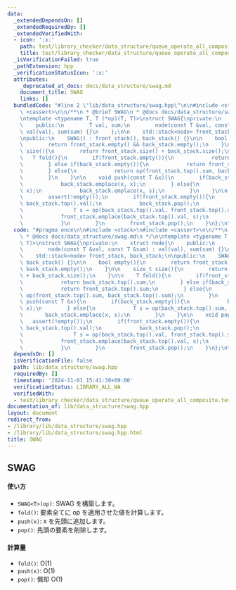 ```yaml
---
data:
  _extendedDependsOn: []
  _extendedRequiredBy: []
  _extendedVerifiedWith:
  - icon: ':x:'
    path: test/library_checker/data_structure/queue_operate_all_composite.test.cpp
    title: test/library_checker/data_structure/queue_operate_all_composite.test.cpp
  _isVerificationFailed: true
  _pathExtension: hpp
  _verificationStatusIcon: ':x:'
  attributes:
    _deprecated_at_docs: docs/data_structure/swag.md
    document_title: SWAG
    links: []
  bundledCode: "#line 2 \"lib/data_structure/swag.hpp\"\n\n#include <stack>\n#include\
    \ <cassert>\n\n/**\n * @brief SWAG\n * @docs docs/data_structure/swag.md\n */\n\
    \ntemplate <typename T, T (*op)(T, T)>\nstruct SWAG{\nprivate:\n    struct node{\n\
    \    public:\n        T val, sum;\n        node(const T &val, const T &sum) :\
    \ val(val), sum(sum) {}\n    };\n\n    std::stack<node> front_stack, back_stack;\n\
    \npublic:\n    SWAG() : front_stack(), back_stack() {}\n\n    bool empty(){\n\
    \        return front_stack.empty() && back_stack.empty();\n    }\n\n    size_t\
    \ size(){\n        return front_stack.size() + back_stack.size();\n    }\n\n \
    \   T fold(){\n        if(front_stack.empty()){\n            return back_stack.top().sum;\n\
    \        } else if(back_stack.empty()){\n            return front_stack.top().sum;\n\
    \        } else{\n            return op(front_stack.top().sum, back_stack.top().sum);\n\
    \        }\n    }\n\n    void push(const T &x){\n        if(back_stack.empty()){\n\
    \            back_stack.emplace(x, x);\n        } else{\n            T s = op(back_stack.top().sum,\
    \ x);\n            back_stack.emplace(x, s);\n        }\n    }\n\n    void pop(){\n\
    \        assert(!empty());\n        if(front_stack.empty()){\n            front_stack.emplace(back_stack.top().val,\
    \ back_stack.top().val);\n            back_stack.pop();\n            while(!back_stack.empty()){\n\
    \                T s = op(back_stack.top().val, front_stack.top().sum);\n    \
    \            front_stack.emplace(back_stack.top().val, s);\n                back_stack.pop();\n\
    \            }\n        }\n        front_stack.pop();\n    }\n};\n"
  code: "#pragma once\n\n#include <stack>\n#include <cassert>\n\n/**\n * @brief SWAG\n\
    \ * @docs docs/data_structure/swag.md\n */\n\ntemplate <typename T, T (*op)(T,\
    \ T)>\nstruct SWAG{\nprivate:\n    struct node{\n    public:\n        T val, sum;\n\
    \        node(const T &val, const T &sum) : val(val), sum(sum) {}\n    };\n\n\
    \    std::stack<node> front_stack, back_stack;\n\npublic:\n    SWAG() : front_stack(),\
    \ back_stack() {}\n\n    bool empty(){\n        return front_stack.empty() &&\
    \ back_stack.empty();\n    }\n\n    size_t size(){\n        return front_stack.size()\
    \ + back_stack.size();\n    }\n\n    T fold(){\n        if(front_stack.empty()){\n\
    \            return back_stack.top().sum;\n        } else if(back_stack.empty()){\n\
    \            return front_stack.top().sum;\n        } else{\n            return\
    \ op(front_stack.top().sum, back_stack.top().sum);\n        }\n    }\n\n    void\
    \ push(const T &x){\n        if(back_stack.empty()){\n            back_stack.emplace(x,\
    \ x);\n        } else{\n            T s = op(back_stack.top().sum, x);\n     \
    \       back_stack.emplace(x, s);\n        }\n    }\n\n    void pop(){\n     \
    \   assert(!empty());\n        if(front_stack.empty()){\n            front_stack.emplace(back_stack.top().val,\
    \ back_stack.top().val);\n            back_stack.pop();\n            while(!back_stack.empty()){\n\
    \                T s = op(back_stack.top().val, front_stack.top().sum);\n    \
    \            front_stack.emplace(back_stack.top().val, s);\n                back_stack.pop();\n\
    \            }\n        }\n        front_stack.pop();\n    }\n};\n"
  dependsOn: []
  isVerificationFile: false
  path: lib/data_structure/swag.hpp
  requiredBy: []
  timestamp: '2024-11-01 15:41:30+09:00'
  verificationStatus: LIBRARY_ALL_WA
  verifiedWith:
  - test/library_checker/data_structure/queue_operate_all_composite.test.cpp
documentation_of: lib/data_structure/swag.hpp
layout: document
redirect_from:
- /library/lib/data_structure/swag.hpp
- /library/lib/data_structure/swag.hpp.html
title: SWAG
---
```

## SWAG

#### 使い方

- `SWAG<T>(op)`: SWAG を構築します。
- `fold()`: 要素全てに op を適用させた値を計算します。
- `push(x)`: x を先頭に追加します。
- `pop()`: 先頭の要素を削除します。

#### 計算量

- `fold()`: $\mathrm{O}(1)$
- `push(x)`: $\mathrm{O}(1)$
- `pop()`: 償却 $\mathrm{O}(1)$